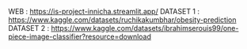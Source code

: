 WEB : https://is-project-innicha.streamlit.app/
DATASET 1 : https://www.kaggle.com/datasets/ruchikakumbhar/obesity-prediction
DATASET 2 : https://www.kaggle.com/datasets/ibrahimserouis99/one-piece-image-classifier?resource=download
